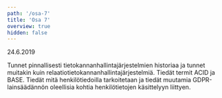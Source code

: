 ```yaml
---
path: '/osa-7'
title: 'Osa 7'
overview: true
hidden: false
---
```


<deadline>24.6.2019</deadline>


Tunnet pinnallisesti tietokannanhallintajärjestelmien historiaa ja tunnet muitakin kuin relaatiotietokannanhallintajärjestelmiä. Tiedät termit ACID ja BASE. Tiedät mitä henkilötiedoilla tarkoitetaan ja tiedät muutamia GDPR-lainsäädännön oleellisia kohtia henkilötietojen käsittelyyn liittyen.


<please-login></please-login>

<pages-in-this-section></pages-in-this-section>


<ab-study id="self_evaluation_k19_tikape">

<only-for-ab-group group=1>

<exercises-in-this-section ignore-quiz-tags="group-2,group-3"></exercises-in-this-section>

</only-for-ab-group>

<only-for-ab-group group=2>

<exercises-in-this-section ignore-quiz-tags="group-1,group-3"></exercises-in-this-section>

</only-for-ab-group>

<only-for-ab-group group=3>

<exercises-in-this-section ignore-quiz-tags="group-1,group-2"></exercises-in-this-section>

</only-for-ab-group>

</ab-study>
